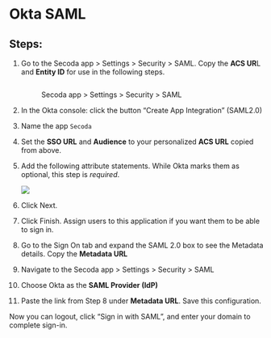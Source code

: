 # Okta SAML

## Steps:

1.  Go to the Secoda app > Settings > Security > SAML. Copy the **ACS UR**L and **Entity ID** for use in the following steps.

    <figure><img src="../.gitbook/assets/Screenshot 2025-04-23 at 10.43.53 AM (7).png" alt=""><figcaption><p>Secoda app > Settings > Security > SAML</p></figcaption></figure>
2. In the Okta console: click the button “Create App Integration” (SAML2.0)
3. Name the app `Secoda`
4. Set the **SSO URL** and **Audience** to your personalized **ACS URL** copied from above.
5.  Add the following attribute statements. While Okta marks them as optional, this step is _required_.

    ![](https://imagedelivery.net/28-eDrK8lEif6_ED0iMQeg/f1c1ee1d-d138-4962-0c4c-b669b0e33100/public)
6. Click Next.
7. Click Finish. Assign users to this application if you want them to be able to sign in.
8. Go to the Sign On tab and expand the SAML 2.0 box to see the Metadata details. Copy the **Metadata URL**
9. Navigate to the Secoda app > Settings > Security > SAML
10. Choose Okta as the **SAML Provider (IdP)**
11. Paste the link from Step 8 under **Metadata URL**. Save this configuration.



Now you can logout, click “Sign in with SAML”, and enter your domain to complete sign-in.
